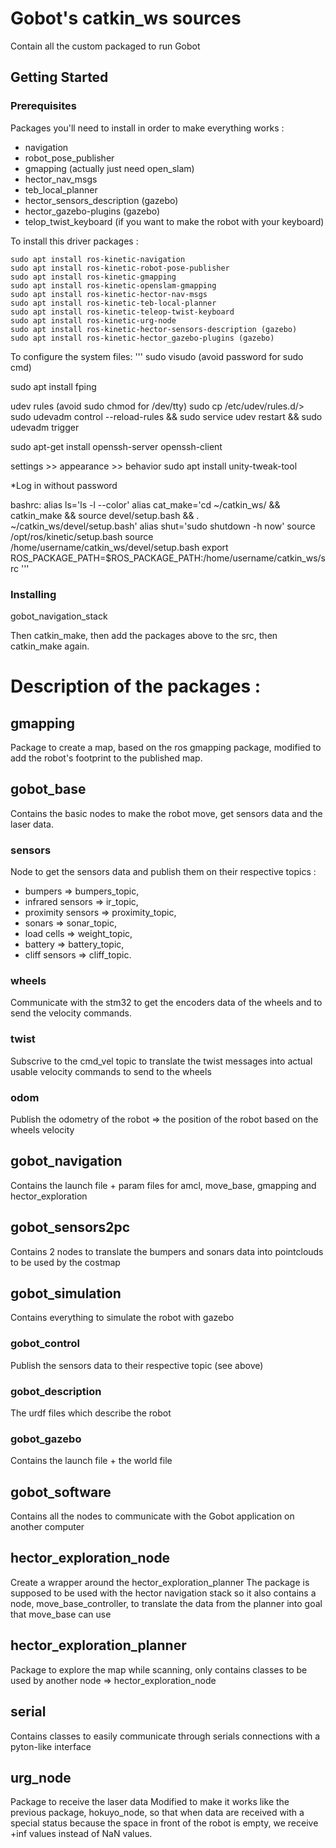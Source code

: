 # Gobot's catkin_ws sources

Contain all the custom packaged to run Gobot

## Getting Started

### Prerequisites

Packages you'll need to install in order to make everything works :
* navigation
* robot_pose_publisher
* gmapping (actually just need open_slam)
* hector_nav_msgs
* teb_local_planner
* hector_sensors_description (gazebo)
* hector_gazebo-plugins (gazebo)
* telop_twist_keyboard (if you want to make the robot with your keyboard)

To install this driver packages : 
```
sudo apt install ros-kinetic-navigation
sudo apt install ros-kinetic-robot-pose-publisher
sudo apt install ros-kinetic-gmapping
sudo apt install ros-kinetic-openslam-gmapping
sudo apt install ros-kinetic-hector-nav-msgs
sudo apt install ros-kinetic-teb-local-planner
sudo apt install ros-kinetic-teleop-twist-keyboard
sudo apt install ros-kinetic-urg-node
sudo apt install ros-kinetic-hector-sensors-description (gazebo)
sudo apt install ros-kinetic-hector_gazebo-plugins (gazebo)
```
To configure the system files:
'''
sudo visudo (avoid password for sudo cmd)

sudo apt install fping

udev rules (avoid sudo chmod for /dev/tty)
sudo cp <rule file> /etc/udev/rules.d/>
sudo udevadm control --reload-rules && sudo service udev restart && sudo udevadm trigger

sudo apt-get install openssh-server openssh-client

settings >> appearance >> behavior
sudo apt install unity-tweak-tool

*Log in without password

bashrc:
alias ls='ls -l --color'
alias cat_make='cd ~/catkin_ws/ && catkin_make && source devel/setup.bash && . ~/catkin_ws/devel/setup.bash'
alias shut='sudo shutdown -h now'
source /opt/ros/kinetic/setup.bash
source /home/username/catkin_ws/devel/setup.bash
export ROS_PACKAGE_PATH=$ROS_PACKAGE_PATH:/home/username/catkin_ws/src
'''

### Installing

gobot_navigation_stack

Then catkin_make, then add the packages above to the src, then catkin_make again.

# Description of the packages :

## gmapping

Package to create a map, based on the ros gmapping package, modified to add the robot's footprint to the published map.

## gobot_base

Contains the basic nodes to make the robot move, get sensors data and the laser data.

### sensors

Node to get the sensors data and publish them on their respective topics :
* bumpers => bumpers_topic,
* infrared sensors => ir_topic,
* proximity sensors => proximity_topic,
* sonars => sonar_topic,
* load cells => weight_topic,
* battery  => battery_topic,
* cliff sensors => cliff_topic.

### wheels

Communicate with the stm32 to get the encoders data of the wheels and to send the velocity commands.

### twist

Subscrive to the cmd_vel topic to translate the twist messages into actual usable velocity commands to send to the wheels

### odom

Publish the odometry of the robot => the position of the robot based on the wheels velocity

## gobot_navigation

Contains the launch file + param files for amcl, move_base, gmapping and hector_exploration

## gobot_sensors2pc

Contains 2 nodes to translate the bumpers and sonars data into pointclouds to be used by the costmap

## gobot_simulation

Contains everything to simulate the robot with gazebo

### gobot_control

Publish the sensors data to their respective topic (see above)

### gobot_description

The urdf files which describe the robot

### gobot_gazebo

Contains the launch file + the world file

## gobot_software

Contains all the nodes to communicate with the Gobot application on another computer

## hector_exploration_node

Create a wrapper around the hector_exploration_planner
The package is supposed to be used with the hector navigation stack so it also contains a node, move_base_controller, to translate the data from the planner into goal that move_base can use

## hector_exploration_planner

Package to explore the map while scanning, only contains classes to be used by another node => hector_exploration_node

## serial

Contains classes to easily communicate through serials connections with a pyton-like interface

## urg_node

Package to receive the laser data
Modified to make it works like the previous package, hokuyo_node, so that when data are received with a special status because the space in front of the robot is empty, we receive +inf values instead of NaN values.
